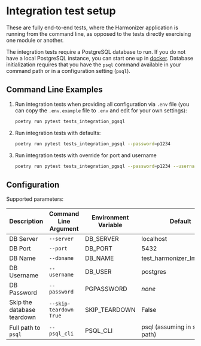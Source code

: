 # Integration test setup

These are fully end-to-end tests, where the Harmonizer application is
running from the command line, as opposed to the tests directly exercising
one module or another.

The integration tests require a PostgreSQL database to run. If you do not have a
local PostgreSQL instance, you can start one up in
[docker](../../../eng/docker). Database initialization requires that you have
the `psql` command available in your command path or in a configuration setting
(`psql`).

## Command Line Examples

1. Run integration tests when providing all configuration via `.env` file (you
   can copy the `.env.example` file to `.env` and edit for your own settings):

   ```bash
   poetry run pytest tests_integration_pgsql
   ```

1. Run integration tests with defaults:

   ```bash
   poetry run pytest tests_integration_pgsql --password=p1234
   ```

1. Run integration tests with override for port and username

   ```bash
   poetry run pytest tests_integration_pgsql --password=p1234 --username=joe --port 5402
   ```

## Configuration

Supported parameters:

| Description                | Command Line Argument  | Environment Variable | Default                         |
| -------------------------- | ---------------------- | -------------------- | ------------------------------- |
| DB Server                  | `--server`             | DB_SERVER            | localhost                       |
| DB Port                    | `--port`               | DB_PORT              | 5432                            |
| DB Name                    | `--dbname`             | DB_NAME              | test_harmonizer_lms_toolkit     |
| DB Username                | `--username`           | DB_USER              | postgres                        |
| DB Password                | `--password`           | PGPASSWORD           | _none_                          |
| Skip the database teardown | `--skip-teardown True` | SKIP_TEARDOWN        | False                           |
| Full path to `psql`        | `--psql_cli`           | PSQL_CLI             | psql (assuming in shell's path) |
